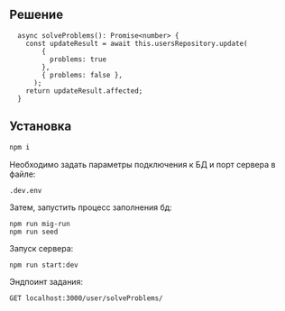 ## Решение
```
  async solveProblems(): Promise<number> {
    const updateResult = await this.usersRepository.update(
        {
          problems: true
        },
        { problems: false },
      );
    return updateResult.affected;
  }
```

## Установка

```bash
npm i
```
Необходимо задать параметры подключения к БД и порт сервера в файле:
```
.dev.env
```
Затем, запустить процесс заполнения бд:
```
npm run mig-run
npm run seed
```
Запуск сервера:
```
npm run start:dev
```
Эндпоинт задания:
```
GET localhost:3000/user/solveProblems/
```
